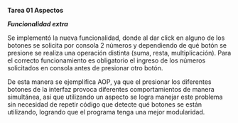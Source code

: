 **Tarea 01 Aspectos**


***Funcionalidad extra***

Se implementó la nueva funcionalidad, donde al dar click en alguno de los botones se solicita por consola 2 números y dependiendo de qué botón se presione se realiza una operación distinta (suma, resta, multiplicación). Para el correcto funcionamiento es obligatorio el ingreso de los números solicitados en consola antes de presionar otro botón.

De esta manera se ejemplifica AOP, ya que el presionar los diferentes botones de la interfaz provoca diferentes comportamientos de manera simultánea, así que utilizando un aspecto se logra manejar este problema sin necesidad de repetir código que detecte qué botones se están utilizando, logrando que el programa tenga una mejor modularidad.